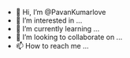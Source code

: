 - 👋 Hi, I’m @PavanKumarlove
- 👀 I’m interested in ...
- 🌱 I’m currently learning ...
- 💞️ I’m looking to collaborate on ...
- 📫 How to reach me ...

<!---
PavanKumarlove/PavanKumarlove is a ✨ special ✨ repository because its `README.md` (this file) appears on your GitHub profile.
You can click the Preview link to take a look at your changes.
--->
